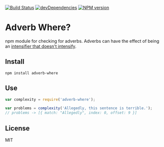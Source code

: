 [![Build Status](https://travis-ci.org/duereg/adverb-where.svg?branch=master)](https://travis-ci.org/duereg/adverb-where)
[![devDependencies](https://david-dm.org/duereg/adverb-where/dev-status.svg)](https://david-dm.org/duereg/adverb-where#info=devDependencies&view=table)
[![NPM version](https://badge.fury.io/js/adverb-where.svg)](http://badge.fury.io/js/adverb-where)

# Adverb Where?

npm module for checking for adverbs. Adverbs can have the effect of being an [intensifier that doesn't intensify](http://grammar.ccc.commnet.edu/grammar/concise.htm#intensifiers).

## Install

```shell
npm install adverb-where
```

## Use

```javascript
var complexity = require('adverb-where');

var problems = complexity('Allegedly, this sentence is terrible.');
// problems -> [{ match: "Allegedly", index: 0, offset: 9 }]
```

## License
MIT
